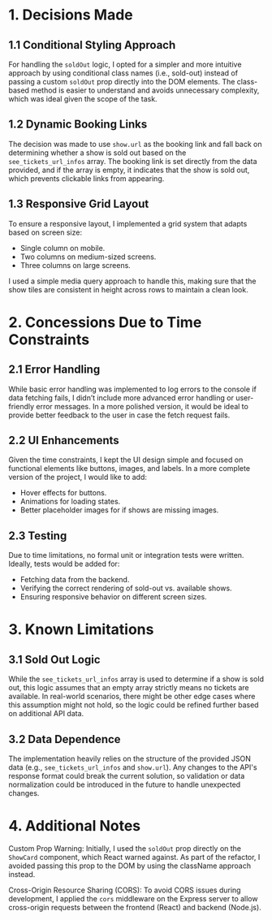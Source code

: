 # 1. Decisions Made

## 1.1 Conditional Styling Approach

For handling the `soldOut` logic, I opted for a simpler and more intuitive approach by using conditional class names (i.e., sold-out) instead of passing a custom `soldOut` prop directly into the DOM elements. The class-based method is easier to understand and avoids unnecessary complexity, which was ideal given the scope of the task.

## 1.2 Dynamic Booking Links

The decision was made to use `show.url` as the booking link and fall back on determining whether a show is sold out based on the `see_tickets_url_infos` array. The booking link is set directly from the data provided, and if the array is empty, it indicates that the show is sold out, which prevents clickable links from appearing.

## 1.3 Responsive Grid Layout

To ensure a responsive layout, I implemented a grid system that adapts based on screen size:

- Single column on mobile.
- Two columns on medium-sized screens.
- Three columns on large screens.

I used a simple media query approach to handle this, making sure that the show tiles are consistent in height across rows to maintain a clean look.

# 2. Concessions Due to Time Constraints

## 2.1 Error Handling

While basic error handling was implemented to log errors to the console if data fetching fails, I didn’t include more advanced error handling or user-friendly error messages. In a more polished version, it would be ideal to provide better feedback to the user in case the fetch request fails.

## 2.2 UI Enhancements

Given the time constraints, I kept the UI design simple and focused on functional elements like buttons, images, and labels. In a more complete version of the project, I would like to add:

- Hover effects for buttons.
- Animations for loading states.
- Better placeholder images for if shows are missing images.

## 2.3 Testing

Due to time limitations, no formal unit or integration tests were written. Ideally, tests would be added for:

- Fetching data from the backend.
- Verifying the correct rendering of sold-out vs. available shows.
- Ensuring responsive behavior on different screen sizes.


# 3. Known Limitations

## 3.1 Sold Out Logic

While the `see_tickets_url_infos` array is used to determine if a show is sold out, this logic assumes that an empty array strictly means no tickets are available. In real-world scenarios, there might be other edge cases where this assumption might not hold, so the logic could be refined further based on additional API data.

## 3.2 Data Dependence

The implementation heavily relies on the structure of the provided JSON data (e.g., `see_tickets_url_infos` and `show.url`). Any changes to the API's response format could break the current solution, so validation or data normalization could be introduced in the future to handle unexpected changes.

# 4. Additional Notes

Custom Prop Warning: Initially, I used the `soldOut` prop directly on the `ShowCard` component, which React warned against. As part of the refactor, I avoided passing this prop to the DOM by using the className approach instead.

Cross-Origin Resource Sharing (CORS): To avoid CORS issues during development, I applied the `cors` middleware on the Express server to allow cross-origin requests between the frontend (React) and backend (Node.js).